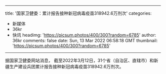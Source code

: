 
---
title: '国家卫健委：累计报告接种新冠病毒疫苗318942.6万剂次'
categories: 
 - 新媒体
 - 36kr
 - 快讯
headimg: 'https://picsum.photos/400/300?random=6785'
author: 36kr
comments: false
date: Sun, 13 Mar 2022 06:58:18 GMT
thumbnail: 'https://picsum.photos/400/300?random=6785'
---

<div>   
据国家卫健委网站消息， 截至2022年3月12日，31个省（自治区、直辖市）和新疆生产建设兵团累计报告接种新冠病毒疫苗318942.6万剂次。  
</div>
            